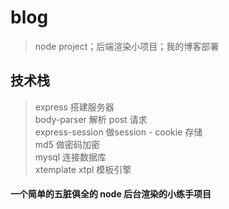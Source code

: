 # blog  
       
> node project；后端渲染小项目；我的博客部署

## 技术栈  

> express 搭建服务器  
body-parser 解析 post 请求  
express-session 做session - cookie 存储  
md5 做密码加密  
mysql 连接数据库  
xtemplate xtpl 模板引擎

#### 一个简单的五脏俱全的 node 后台渲染的小练手项目  
